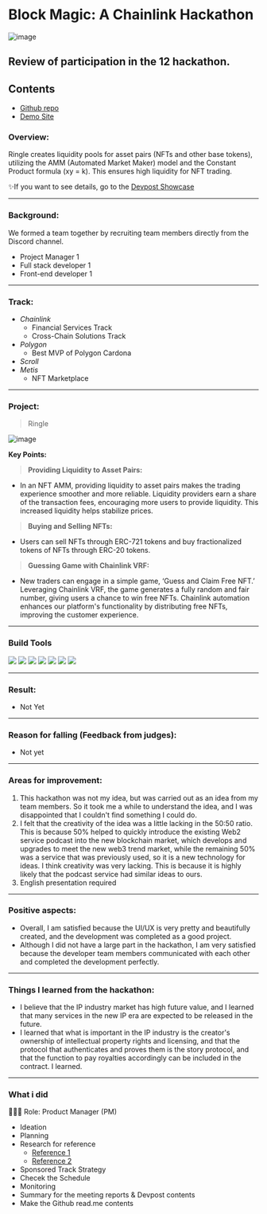 # Block Magic: A Chainlink Hackathon
![image](https://github.com/Joseph-hackathon/hackathon/assets/144579614/c5d8ac1c-f0b7-4f6f-91a9-ccd4a730b52f)

## Review of participation in the 12 hackathon.

## Contents
- [Github repo](https://github.com/SUNIDHI-JAIN125/Block-Magic-Hackathon)
- [Demo Site](https://block-magic-hackathon.vercel.app/)

### Overview:
Ringle creates liquidity pools for asset pairs (NFTs and other base tokens), utilizing the AMM (Automated Market Maker) model and the Constant Product formula (xy = k). This ensures high liquidity for NFT trading.

✨If you want to see details, go to the [Devpost Showcase](https://devpost.com/software/ringle?ref_content=my-projects-tab&ref_feature=my_projects)

---
### Background:
We formed a team together by recruiting team members directly from the Discord channel.
- Project Manager 1
- Full stack developer 1
- Front-end developer 1

---
### Track:

- *Chainlink*
  - Financial Services Track
  - Cross-Chain Solutions Track
- *Polygon*
  - Best MVP of Polygon Cardona
- *Scroll*
- *Metis*
  - NFT Marketplace

---
### Project:
> Ringle

![image](https://github.com/Joseph-hackathon/hackathon/assets/144579614/65ed9757-8b47-4e7e-b478-1415b0c618bd)

**Key Points:**

> **Providing Liquidity to Asset Pairs:**
- In an NFT AMM, providing liquidity to asset pairs makes the trading experience smoother and more reliable. Liquidity providers earn a share of the transaction fees, encouraging more users to provide liquidity. This increased liquidity helps stabilize prices.

> **Buying and Selling NFTs:**
- Users can sell NFTs through ERC-721 tokens and buy fractionalized tokens of NFTs through ERC-20 tokens.

> **Guessing Game with Chainlink VRF:**
- New traders can engage in a simple game, ‘Guess and Claim Free NFT.’ Leveraging Chainlink VRF, the game generates a fully random and fair number, giving users a chance to win free NFTs. Chainlink automation enhances our platform's functionality by distributing free NFTs, improving the customer experience.

---
### Build Tools
<img src="https://img.shields.io/badge/Typescript-3178C6?style=flat&logo=typescript&logoColor=white"/> <img src="https://img.shields.io/badge/Go-00ADD8?style=flat&logo=go&logoColor=white"/> <img src="https://img.shields.io/badge/JavaScript-F7DF1E?style=flat&logo=javascript&logoColor=white"/> <img src="https://img.shields.io/badge/Next.js-ffffff?style=flat&logo=nextdotjs&logoColor=black"/> <img src="https://img.shields.io/badge/React-61DAFB?style=flat&logo=react&logoColor=white"/> <img src="https://img.shields.io/badge/Solidity-363636?style=flat&logo=solidity&logoColor=white"/> <img src="https://img.shields.io/badge/Web3.js-F16822?style=flat&logo=web3dotjs&logoColor=white"/>

---
### Result:
- Not Yet

---
### Reason for falling (Feedback from judges):
- Not yet
---
### Areas for improvement:
1) This hackathon was not my idea, but was carried out as an idea from my team members. So it took me a while to understand the idea, and I was disappointed that I couldn't find something I could do.
2) I felt that the creativity of the idea was a little lacking in the 50:50 ratio. This is because 50% helped to quickly introduce the existing Web2 service podcast into the new blockchain market, which develops and upgrades to meet the new web3 trend market, while the remaining 50% was a service that was previously used, so it is a new technology for ideas. I think creativity was very lacking.  This is because it is highly likely that the podcast service had similar ideas to ours.
3) English presentation required

---
### Positive aspects:
- Overall, I am satisfied because the UI/UX is very pretty and beautifully created, and the development was completed as a good project.
- Although I did not have a large part in the hackathon, I am very satisfied because the developer team members communicated with each other and completed the development perfectly.
---
### Things I learned from the hackathon:
- I believe that the IP industry market has high future value, and I learned that many services in the new IP era are expected to be released in the future.
- I learned that what is important in the IP industry is the creator's ownership of intellectual property rights and licensing, and that the protocol that authenticates and proves them is the story protocol, and that the function to pay royalties accordingly can be included in the contract. I learned.

---
### What i did
👨🏼‍💻 Role: Product Manager (PM)

- Ideation
- Planning
- Research for reference
  - [Reference 1](https://github.com/outdoteth/caviar)
  - [Reference 2](https://github.com/easonnong/penguin-finance)
- Sponsored Track Strategy
- Checek the Schedule
- Monitoring
- Summary for the meeting reports & Devpost contents
- Make the Github read.me contents

